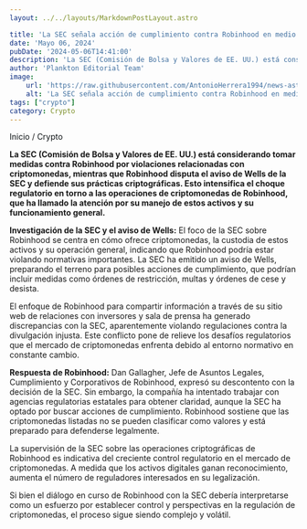 ```yaml
---
layout: ../../layouts/MarkdownPostLayout.astro

title: 'La SEC señala acción de cumplimiento contra Robinhood en medio de la controversia cripto'
date: 'Mayo 06, 2024'
pubDate: '2024-05-06T14:41:00'
description: 'La SEC (Comisión de Bolsa y Valores de EE. UU.) está considerando tomar medidas contra Robinhood por violaciones relacionadas con criptomonedas.'
author: 'Plankton Editorial Team'
image:
    url: 'https://raw.githubusercontent.com/AntonioHerrera1994/news-astro/master/src/assets/crypto/crypto120.webp'
    alt: 'La SEC señala acción de cumplimiento contra Robinhood en medio de la controversia cripto'
tags: ["crypto"]
category: Crypto
---
```


<span><a href="/" style="text-decoration:none;color:#0F1416">Inicio</a> / <a href="/crypto" style="text-decoration:none;color:#0F1416">Crypto</a></span>


<p style="font-weight: bold;">La SEC (Comisión de Bolsa y Valores de EE. UU.) está considerando tomar medidas contra Robinhood por violaciones relacionadas con criptomonedas, mientras que Robinhood disputa el aviso de Wells de la SEC y defiende sus prácticas criptográficas. Esto intensifica el choque regulatorio en torno a las operaciones de criptomonedas de Robinhood, que ha llamado la atención por su manejo de estos activos y su funcionamiento general.</p>

**Investigación de la SEC y el aviso de Wells:**
El foco de la SEC sobre Robinhood se centra en cómo ofrece criptomonedas, la custodia de estos activos y su operación general, indicando que Robinhood podría estar violando normativas importantes. La SEC ha emitido un aviso de Wells, preparando el terreno para posibles acciones de cumplimiento, que podrían incluir medidas como órdenes de restricción, multas y órdenes de cese y desista.

El enfoque de Robinhood para compartir información a través de su sitio web de relaciones con inversores y sala de prensa ha generado discrepancias con la SEC, aparentemente violando regulaciones contra la divulgación injusta. Este conflicto pone de relieve los desafíos regulatorios que el mercado de criptomonedas enfrenta debido al entorno normativo en constante cambio.

**Respuesta de Robinhood:**
Dan Gallagher, Jefe de Asuntos Legales, Cumplimiento y Corporativos de Robinhood, expresó su descontento con la decisión de la SEC. Sin embargo, la compañía ha intentado trabajar con agencias regulatorias estatales para obtener claridad, aunque la SEC ha optado por buscar acciones de cumplimiento. Robinhood sostiene que las criptomonedas listadas no se pueden clasificar como valores y está preparado para defenderse legalmente.

La supervisión de la SEC sobre las operaciones criptográficas de Robinhood es indicativa del creciente control regulatorio en el mercado de criptomonedas. A medida que los activos digitales ganan reconocimiento, aumenta el número de reguladores interesados en su legalización.

Si bien el diálogo en curso de Robinhood con la SEC debería interpretarse como un esfuerzo por establecer control y perspectivas en la regulación de criptomonedas, el proceso sigue siendo complejo y volátil.